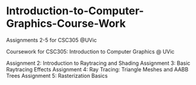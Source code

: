 # Introduction-to-Computer-Graphics-Course-Work
Assignments 2-5 for CSC305 @UVic

Coursework for CSC305: Introduction to Computer Graphics @ UVic

Assignment 2: Introduction to Raytracing and Shading
Assignment 3: Basic Raytracing Effects
Assignment 4: Ray Tracing: Triangle Meshes and AABB Trees
Assignment 5: Rasterization Basics

